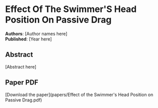 # Effect Of The Swimmer'S Head Position On Passive Drag

**Authors**: [Author names here]  
**Published**: [Year here]

## Abstract

[Abstract here]

## Paper PDF

[Download the paper](papers/Effect of the Swimmer's Head Position on Passive Drag.pdf)
